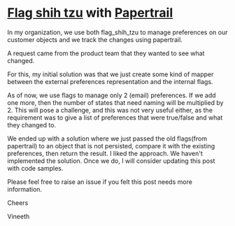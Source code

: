 # [Flag shih tzu](https://github.com/pboling/flag_shih_tzu) with [Papertrail](https://github.com/paper-trail-gem/paper_trail)

In my organization, we use both flag_shih_tzu to manage preferences on our customer objects and we track the changes using papertrail.

A request came from the product team that they wanted to see what changed.

For this, my initial solution was that we just create some kind of mapper between the external preferences representation and the internal flags.

As of now, we use flags to manage only 2 (email) preferences. If we add one more, then the number of states that need naming will be multiplied by 2. This will pose a challenge, and this was not very useful either, as the requirement was to give a list of preferences that were true/false and what they changed to.

We ended up with a solution where we just passed the old flags(from papertrail) to an object that is not persisted, compare it with the existing preferences, then return the result. I liked the approach. We haven't implemented the solution. Once we do, I will consider updating this post with code samples.

Please feel free to raise an issue if you felt this post needs more information.

Cheers

Vineeth
